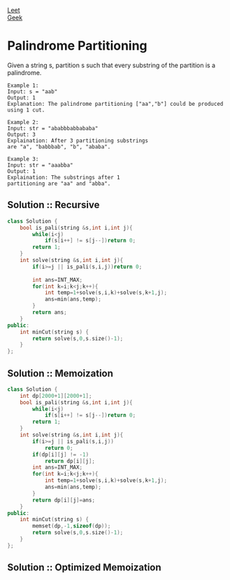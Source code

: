 [Leet](https://leetcode.com/problems/palindrome-partitioning-ii/)<br>
[Geek](https://practice.geeksforgeeks.org/problems/palindromic-patitioning4845/1)
# Palindrome Partitioning
Given a string s, partition s such that every substring of the partition is a palindrome.
```
Example 1:
Input: s = "aab"
Output: 1
Explanation: The palindrome partitioning ["aa","b"] could be produced using 1 cut.

Example 2:
Input: str = "ababbbabbababa"
Output: 3
Explaination: After 3 partitioning substrings 
are "a", "babbbab", "b", "ababa".

Example 3:
Input: str = "aaabba"
Output: 1
Explaination: The substrings after 1
partitioning are "aa" and "abba".
```
## Solution :: Recursive
```cpp
class Solution {
    bool is_pali(string &s,int i,int j){
        while(i<j)
            if(s[i++] != s[j--])return 0;
        return 1;
    }
    int solve(string &s,int i,int j){
        if(i>=j || is_pali(s,i,j))return 0;
        
        int ans=INT_MAX;
        for(int k=i;k<j;k++){
            int temp=1+solve(s,i,k)+solve(s,k+1,j);
            ans=min(ans,temp);
        }
        return ans;
    }
public:
    int minCut(string s) {
        return solve(s,0,s.size()-1);
    }
};
```
## Solution :: Memoization
```cpp
class Solution {
    int dp[2000+1][2000+1];
    bool is_pali(string &s,int i,int j){
        while(i<j)
            if(s[i++] != s[j--])return 0;
        return 1;
    }
    int solve(string &s,int i,int j){
        if(i>=j || is_pali(s,i,j))
            return 0;
        if(dp[i][j] != -1)
            return dp[i][j];
        int ans=INT_MAX;
        for(int k=i;k<j;k++){
            int temp=1+solve(s,i,k)+solve(s,k+1,j);
            ans=min(ans,temp);
        }
        return dp[i][j]=ans;
    }
public:
    int minCut(string s) {
        memset(dp,-1,sizeof(dp));
        return solve(s,0,s.size()-1);
    }
};
```
## Solution :: Optimized Memoization
```cpp

```

